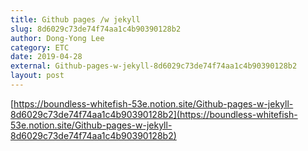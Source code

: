 ```yaml
---
title: Github pages /w jekyll
slug: 8d6029c73de74f74aa1c4b90390128b2
author: Dong-Yong Lee
category: ETC
date: 2019-04-28
external: Github-pages-w-jekyll-8d6029c73de74f74aa1c4b90390128b2
layout: post
---
```


[https://boundless-whitefish-53e.notion.site/Github-pages-w-jekyll-8d6029c73de74f74aa1c4b90390128b2](https://boundless-whitefish-53e.notion.site/Github-pages-w-jekyll-8d6029c73de74f74aa1c4b90390128b2)
